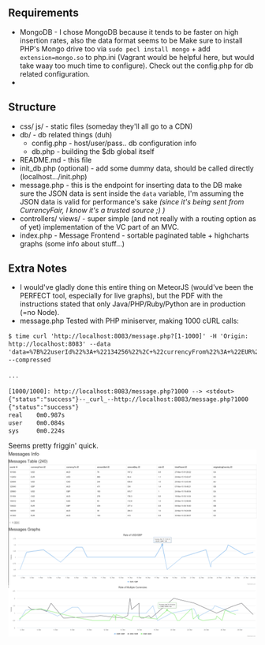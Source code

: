 Requirements
--------

* MongoDB - I chose MongoDB because it tends to be faster on high insertion rates, also the data format seems to be 
Make sure to install PHP's Mongo drive too via `sudo pecl install mongo` + add `extension=mongo.so` to php.ini (Vagrant would be helpful here, but would take waay too much time to configure).
Check out the config.php for db related configuration.
* 

Structure
--------
* css/ js/ - static files (someday they'll all go to a CDN)
* db/ - db related things (duh)
	* config.php - host/user/pass.. db configuration info
	* db.php - building the $db global itself
* README.md - this file
* init_db.php (optional) - add some dummy data, should be called directly (localhost.../init.php)
* message.php - this is the endpoint for inserting data to the DB
make sure the JSON data is sent inside the `data` variable, I'm assuming the JSON data is valid for performance's sake *(since it's being sent from CurrencyFair, I know it's a trusted source ;) )*
* controllers/ views/ - super simple (and not really with a routing option as of yet) implementation of the VC part of an MVC.
* index.php - Message Frontend - sortable paginated table + highcharts graphs (some info about stuff...)




Extra Notes
--------
* I would've gladly done this entire thing on MeteorJS (would've been the PERFECT tool, especially for live graphs), but the PDF with the instructions stated that only Java/PHP/Ruby/Python are in production (=no Node).
* message.php Tested with PHP miniserver, making 1000 cURL calls:
```
$ time curl 'http://localhost:8083/message.php?[1-1000]' -H 'Origin: http://localhost:8083' --data 'data=%7B%22userId%22%3A+%22134256%22%2C+%22currencyFrom%22%3A+%22EUR%22%2C+%22currencyTo%22%3A+%22GBP%22%2C+%22amountSell%22%3A+1000%2C+%22amountBuy%22%3A+747.10%2C+%22rate%22%3A+0.7471%2C+%22timePlaced%22+%3A+%2224%C2%ADJAN%C2%AD15+10%3A27%3A44%22%2C+%22originatingCountry%22+%3A+%22FR%22%7D' --compressed

...

[1000/1000]: http://localhost:8083/message.php?1000 --> <stdout>
{"status":"success"}--_curl_--http://localhost:8083/message.php?1000
{"status":"success"}
real    0m0.987s
user    0m0.084s
sys     0m0.224s
```
Seems pretty friggin' quick.
![Meteoro Info](https://raw.githubusercontent.com/kidsil/shishkebab/master/screenshot.png)